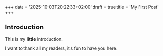 +++
date = '2025-10-03T20:22:33+02:00'
draft = true
title = 'My First Post'
+++
## Introduction

This is my **little** introduction.

I want to thank all my readers, it's fun to have you here.
